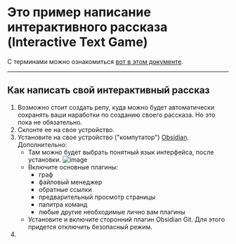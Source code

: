 # Это пример написание интерактивного рассказа (Interactive Text Game) 
С терминами можно ознакомиться [вот в этом документе](https://docs.google.com/document/d/1ckahubIW_SVBNAnv93yaYD75iNJW3b6BHZ1Sigx7vDo/edit).
____
## Как написать свой интерактивный рассказ
1. Возможно стоит создать репу, куда можно будет автоматически сохранять ваши наработки по созданию своего рассказа. Но это пока не обязательно. 
2. Склонте ее на свое устройство.
3. Установите на свое устройство ("компутатор") [Obsidian](https://obsidian.md/). Дополнительно:
	- Там можно будет выбрать понятный язык интерфейса, после установки. ![image](./screanshots/chande_lang.png)
	- Включите основные плагины:
		- граф
		- файловый менеджер
		- обратные ссылки
		- предварительный просмотр страницы
		- палитра команд
		- любые другие необходимые лично вам плагины
	- Установите и включите сторонний плагин Obsidian Git. Для этого придется отключить безопасный режим.
4. 